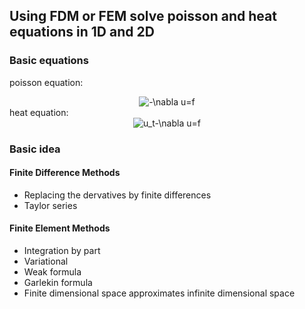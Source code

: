 ## Using FDM or FEM solve poisson and heat equations in 1D and 2D
### Basic equations
poisson equation: 
<center>
<img src="https://latex.codecogs.com/gif.latex?-\nabla&space;u=f" title="-\nabla u=f" />
</center>
heat equation: 
<center>
<img src="https://latex.codecogs.com/gif.latex?u_t-\nabla&space;u=f" title="u_t-\nabla u=f" />
</center>

### Basic idea
#### Finite Difference Methods
> 
- Replacing the dervatives by finite differences
- Taylor series

#### Finite Element Methods
> 
- Integration by part
- Variational 
- Weak formula
- Garlekin formula
- Finite dimensional space approximates infinite dimensional space 